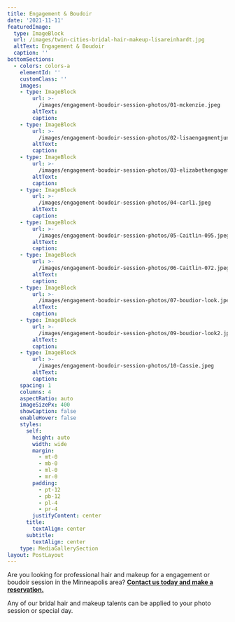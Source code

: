 ```yaml
---
title: Engagement & Boudoir
date: '2021-11-11'
featuredImage:
  type: ImageBlock
  url: /images/twin-cities-bridal-hair-makeup-lisareinhardt.jpg
  altText: Engagement & Boudoir
  caption: ''
bottomSections: 
  - colors: colors-a
    elementId: ''
    customClass: ''
    images:
    - type: ImageBlock
        url: >-
          /images/engagement-boudoir-session-photos/01-mckenzie.jpeg
        altText: 
        caption: 
    - type: ImageBlock
        url: >-
          /images/engagement-boudoir-session-photos/02-lisaengagmentjune9th.jpeg
        altText: 
        caption: 
    - type: ImageBlock
        url: >-
          /images/engagement-boudoir-session-photos/03-elizabethengagement-photo.jpeg
        altText: 
        caption: 
    - type: ImageBlock
        url: >-
          /images/engagement-boudoir-session-photos/04-carl1.jpeg
        altText: 
        caption: 
    - type: ImageBlock
        url: >-
          /images/engagement-boudoir-session-photos/05-Caitlin-095.jpeg
        altText: 
        caption: 
    - type: ImageBlock
        url: >-
          /images/engagement-boudoir-session-photos/06-Caitlin-072.jpeg
        altText: 
        caption: 
    - type: ImageBlock
        url: >-
          /images/engagement-boudoir-session-photos/07-boudior-look.jpeg
        altText: 
        caption: 
    - type: ImageBlock
        url: >-
          /images/engagement-boudoir-session-photos/09-boudior-look2.jpeg
        altText: 
        caption: 
    - type: ImageBlock
        url: >-
          /images/engagement-boudoir-session-photos/10-Cassie.jpeg
        altText: 
        caption:  
    spacing: 1
    columns: 4
    aspectRatio: auto
    imageSizePx: 400
    showCaption: false
    enableHover: false
    styles:
      self:
        height: auto
        width: wide
        margin:
          - mt-0
          - mb-0
          - ml-0
          - mr-0
        padding:
          - pt-12
          - pb-12
          - pl-4
          - pr-4
        justifyContent: center
      title:
        textAlign: center
      subtitle:
        textAlign: center
    type: MediaGallerySection
layout: PostLayout
---
```

Are you looking for professional hair and makeup for a engagement or boudoir session in the Minneapolis area? [**Contact us today and make a reservation.**](https://www.twincitiesmakeup.com/contact/)

Any of our bridal hair and makeup talents can be applied to your photo session or special day.
